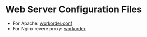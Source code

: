 # Web Server Configuration Files
* For Apache: [workorder.conf](./workorder.conf)
* For Nginx revere proxy: [workorder](./workorder)
